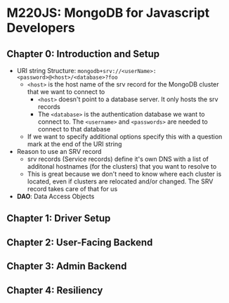# M220JS: MongoDB for Javascript Developers

## Chapter 0: Introduction and Setup

- URI string Structure: `mongodb+srv://<userName>:<password>@<host>/<database>?foo`
  - `<host>` is the host name of the srv record for the MongoDB cluster that we want to connect to
    - `<host>` doesn't point to a database server. It only hosts the srv records
    - The `<database>` is the authentication database we want to connect to. The `<username>` and `<passwords>` are needed to connect to that database
  - If we want to specify additional options specify this with a question mark at the end of the URI string
- Reason to use an SRV record
  - srv records (Service records) define it's own DNS with a list of additonal hostnames (for the clusters) that you want to resolve to
  - This is great because we don't need to know where each cluster is located, even if clusters are relocated and/or changed. The SRV record takes care of that for us
- **DAO**: Data Access Objects

## Chapter 1: Driver Setup

## Chapter 2: User-Facing Backend

## Chapter 3: Admin Backend

## Chapter 4: Resiliency
